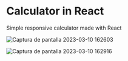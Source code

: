 # Calculator in React
Simple responsive calculator made with React

![Captura de pantalla 2023-03-10 162603](https://user-images.githubusercontent.com/96338110/224356010-0ad2b356-f05f-468a-a483-e6d6470027c9.png)


![Captura de pantalla 2023-03-10 162916](https://user-images.githubusercontent.com/96338110/224356551-4bcf8e62-c443-4176-be4b-c2c36ed752ad.png)
